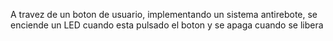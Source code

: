 A travez de un boton de usuario, implementando un sistema antirebote, se enciende un LED cuando esta pulsado el boton y se apaga cuando se libera

